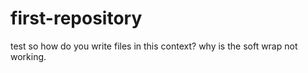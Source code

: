 # first-repository
test
so how do you write files in this context?
why is the soft wrap not working.
